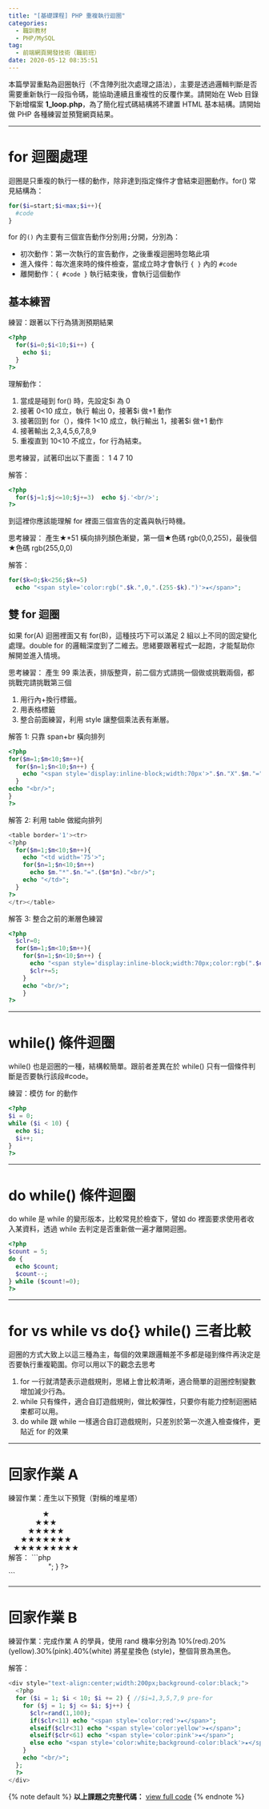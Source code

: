 ```yaml
---
title: "[基礎課程] PHP 重複執行迴圈"
categories:
  - 職訓教材
  - PHP/MySQL
tag:
  - 前端網頁開發技術（職前班）
date: 2020-05-12 08:35:51
---
```


本篇學習重點為迴圈執行（不含陣列批次處理之語法），主要是透過邏輯判斷是否需要重新執行一段指令碼，能協助連續且重複性的反覆作業。請開始在 Web 目錄下新增檔案 **1_loop.php**，為了簡化程式碼結構將不建置 HTML 基本結構。請開始做 PHP 各種練習並預覽網頁結果。

<!-- more -->

---

# for 迴圈處理
迴圈是只重複的執行一樣的動作，除非達到指定條件才會結束迴圈動作。for() 常見結構為：

```php
for($i=start;$i<max;$i++){
  #code
}
```

for 的`()` 內主要有三個宣告動作分別用<kbd>;</kbd>分開，分別為：
- 初次動作：第一次執行的宣告動作，之後重複迴圈時忽略此項
- 進入條件：每次進來時的條件檢查，當成立時才會執行 `{ }` 內的 ` #code `
- 離開動作：`{ #code }` 執行結束後，會執行這個動作

## 基本練習
練習：跟著以下行為猜測預期結果
```php
<?php
  for($i=0;$i<10;$i++) {
    echo $i;
  }
?>
```
理解動作：
1. 當成是碰到 for() 時，先設定$i 為 0
2. 接著 0<10 成立，執行 輸出 0，接著$i 做+1 動作
4. 接著回到 for（），條件 1<10 成立，執行輸出 1，接著$i 做+1 動作
5. 接著輸出 2,3,4,5,6,7,8,9
6. 重複直到 10<10 不成立，for 行為結束。

思考練習，試著印出以下畫面：
1
4
7
10

解答：
```php
<?php
  for($j=1;$j<=10;$j+=3)  echo $j.'<br/>';
?>
```

到這裡你應該能理解 for 裡面三個宣告的定義與執行時機。

思考練習：
產生★*51 橫向排列顏色漸變，第一個★色碼 rgb(0,0,255)，最後個★色碼 rgb(255,0,0)

解答：
```php
for($k=0;$k<256;$k+=5)
  echo "<span style='color:rgb(".$k.",0,".(255-$k).")'>★</span>";
```

## 雙 for 迴圈
如果 for(A) 迴圈裡面又有 for(B)，這種技巧下可以滿足 2 組以上不同的固定變化處理。double for 的邏輯深度到了二維去。思緒要跟著程式一起跑，才能幫助你解開並進入情境。

思考練習：
產生 99 乘法表，排版整齊，前二個方式請挑一個做或挑戰兩個，都挑戰完請挑戰第三個
1. 用行內+換行標籤。
2. 用表格標籤
3. 整合前面練習，利用 style 讓整個乘法表有漸層。

解答 1: 只靠 span+br 橫向排列
```php
<?php
for($m=1;$m<10;$m++){
  for($n=1;$n<10;$n++) {
    echo "<span style='display:inline-block;width:70px'>".$n."X".$m."=".($n*$m)."</span>";
  }
echo "<br/>";
}
?>
```

解答 2: 利用 table 做縱向排列
```php
<table border='1'><tr>
<?php
  for($m=1;$m<10;$m++){
    echo "<td width='75'>";
    for($n=1;$n<10;$n++) 
      echo $m."*".$n."=".($m*$n)."<br/>";
    echo "</td>";
  }
?>
</tr></table>
```

解答 3: 整合之前的漸層色練習
```php
<?php
  $clr=0;
  for($m=1;$m<10;$m++){
    for($n=1;$n<10;$n++) {
      echo "<span style='display:inline-block;width:70px;color:rgb(".$clr.",0,".(255-$clr).")'>".$n."X".$m."=".($n*$m)."</span>";
      $clr+=5;
    }
    echo "<br/>";
    }
?>
```

---

# while() 條件迴圈
while() 也是迴圈的一種，結構較簡單。跟前者差異在於 while() 只有一個條件判斷是否要執行該段#code。

練習：模仿 for 的動作
```php
<?php
$i = 0;
while ($i < 10) {
  echo $i;
  $i++;
}
?>
```

---

# do while() 條件迴圈
do while 是 while 的變形版本，比較常見於檢查下，譬如 do 裡面要求使用者收入某資料，透過 while 去判定是否重新做一遍才離開迴圈。

```php
<?php
$count = 5;
do {
  echo $count;
  $count--;
} while ($count!=0);
?>
```

---

# for vs while vs do{} while() 三者比較
迴圈的方式大致上以這三種為主，每個的效果跟邏輯差不多都是碰到條件再決定是否要執行重複範圍。你可以用以下的觀念去思考
1. for 一行就清楚表示遊戲規則，思緒上會比較清晰，適合簡單的迴圈控制變數增加減少行為。
2. while 只有條件，適合自訂遊戲規則，做比較彈性，只要你有能力控制迴圈結束都可以用。
3. do while 跟 while 一樣適合自訂遊戲規則，只差別於第一次進入檢查條件，更貼近 for 的效果

---

# 回家作業 A
練習作業：產生以下預覽（對稱的堆星塔）
<div style="text-align:center;width:150px">
<div>★</div>
<div>★★★</div>
<div>★★★★★</div>
<div>★★★★★★★</div>
<div>★★★★★★★★★</div>
</div>
解答：
```php
<div style="text-align:center;width:200px">
<?php
for($i=1;$i<10;$i+=2){ //$i=1,3,5,7,9 pre-for
  for($j=1;$j<=$i;$j++){
    echo "★";
  }
  echo "<br/>";
}
?>
</div>
```

---

# 回家作業 B
練習作業：完成作業 A 的學員，使用 rand 機率分別為 10%(red).20%(yellow).30%(pink).40%(white) 將星星換色 (style)，整個背景為黑色。

解答：
```php
<div style="text-align:center;width:200px;background-color:black;">
  <?php
  for ($i = 1; $i < 10; $i += 2) { //$i=1,3,5,7,9 pre-for
    for ($j = 1; $j <= $i; $j++) {
      $clr=rand(1,100);
      if($clr<11) echo "<span style='color:red'>★</span>";
      elseif($clr<31) echo "<span style='color:yellow'>★</span>";
      elseif($clr<61) echo "<span style='color:pink'>★</span>";
      else echo "<span style='color:white;background-color:black'>★</span>";
    }
    echo "<br/>";
  };
  ?>
</div>
```

{% note default %}
**以上課題之完整代碼：** [view full code](https://gist.github.com/summer10920/4b1ff0d75ab8749824070f9ffeb56d67)
{% endnote %}